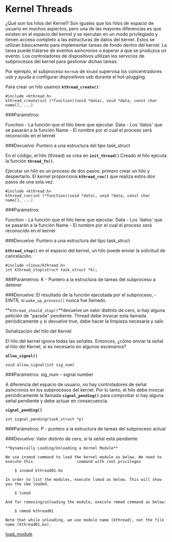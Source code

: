 Kernel Threads
====================================

¿Qué son los hilos del Kernel? Son iguales que los hilos de espacio de usuario en muchos aspectos, pero una de las mayores diferencias es que existen en el espacio del kernel y se ejecutan en un modo privilegiado y tienen acceso completo a las estructuras de datos del kernel. Estos se utilizan básicamente para implementar tareas de fondo dentro del kernel. La tarea puede tratarse de eventos asíncronos o esperar a que se produzca un evento. Los controladores de dispositivos utilizan los servicios de subprocesos del kernel para gestionar dichas tareas. 

Por ejemplo, el subproceso `kernub` de `khubd` supervisa los concentradores usb y ayuda a configurar dispositivos usb durante el hot-plugging.

Para crear un hilo usamos **`kthread_create()`**:

    #include <kthread.h>
    kthread_create(int (*function)(void *data), void *data, const char name[], ...)

###Parámetros: 

Function - La función que el hilo tiene que ejecutar.
Data - Los 'datos' que se pasarán a la función
Name - El nombre por el cual el proceso será reconocido en el kernel

###Devuelve:
Puntero a una estructura del tipo task_struct


En el código, el hilo (thread) se crea en **`init_thread()`**.Creado el hilo ejecuta la función **`thread_fn()`**. 

Ejecutar un hilo es un proceso de dos pasos: primero crear un hilo y despertarlo. El kernel proporciona **`kthread_run()`** que realiza estos dos pasos de una sola vez.


    #include <kthread.h>
    kthread_run(int (*function)(void *data), void *data, const char name[], ...)

###Parámetros: 

Function - La función que el hilo tiene que ejecutar.
Data - Los 'datos' que se pasarán a la función
Name - El nombre por el cual el proceso será reconocido en el kernel

###Devuelve:
Puntero a una estructura del tipo task_struct


**`kthread_stop()`** en el espacio del kernel, un hilo puede enviar la solicitud de cancelación.

    #include <linux/kthread.h>
    int kthread_stop(struct task_struct *k);
    
###Parámetros:
K - Puntero a la estructura de tareas del subproceso a detener

###Devuelve:
El resultado de la función ejecutada por el subproceso, -EINTR, si `wake_up_process()` nunca fue llamado.

**`kthread_should_stop()`**devuelve un valor distinto de cero, si hay alguna petición de "parada" pendiente. Thread debe invocar esta llamada periódicamente y si devuelve true, debe hacer la limpieza necesaria y salir. 

Señalización del hilo del Kernel

El hilo del kernel ignora todas las señales. Entonces, ¿cómo enviar la señal al hilo del Kernel, si es necesario en algunos escenarios? 


**`allow_signal()`**

    void allow_signal(int sig_num)
    
###Parámetros:
sig_num – signal number


A diferencia del espacio de usuario, no hay controladores de señal asíncronos en los subprocesos del kernel. Por lo tanto, el hilo debe invocar periódicamente la llamada **`signal_pending()`** para comprobar si hay alguna señal pendiente y debe actuar en consecuencia. 

**`signal_pending()`**

    int signal_pending(task_struct *p)

###Parámetros:
P - puntero a la estructura de tareas del subproceso actual

###Devuelve: 
Valor distinto de cero, si la señal está pendiente


    **Dynamically Loading/Unloading a Kernel Module**

    We use insmod command to load the kernel module as below. We need to execute this                   command with root privileges

        $ insmod kthread01.ko

    In order to list the modules, execute lsmod as below. This will show you the skm loaded.

        $ lsmod

    And for removing/unloading the module, execute rmmod command as below:

        $ rmmod kthread01

    Note that while unloading, we use module name (kthread), not the file name (kthread01.ko).


[load_module](/001.png)